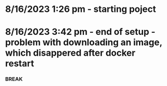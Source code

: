 # 8/16/2023 1:26 pm - starting poject
# 8/16/2023 3:42 pm - end of setup - problem with downloading an image, which disappered after docker restart

### BREAK ###